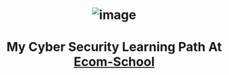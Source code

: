 # <div align="center">  </div>
# <div align="center"> ![image](https://github.com/meir-gazit/cyber-security-path/assets/76516881/0cb567bc-1142-4435-ac3c-4252f9df37f3) </div>
# <div align="center"> My Cyber Security Learning Path At [Ecom-School](https://www.ecomschool.co.il/course/cyber-2/)  </div>






